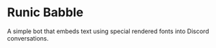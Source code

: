 # Runic Babble

A simple bot that embeds text using special rendered fonts into Discord conversations.